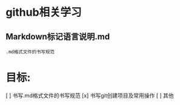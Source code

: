 # github相关学习

## Markdown标记语言说明.md
    .md格式文件的书写规范
# 目标:

 [ ] 书写.md格式文件的书写规范
 [x] 书写git创建项目及常用操作
 [ ] 其他
